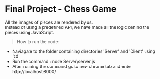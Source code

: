 # Final Project - Chess Game

All the images of pieces are rendered by us.  
Instead of using a predefined API, we have made all the logic behind the pieces using JavaScript.  

> How to run the code:
- Naviagate to the folder containing directories 'Server' and 'Client' using 'cd'
- Run the command : node Server\server.js
- After running the command go to new chrome tab and enter http://localhost:8000/
